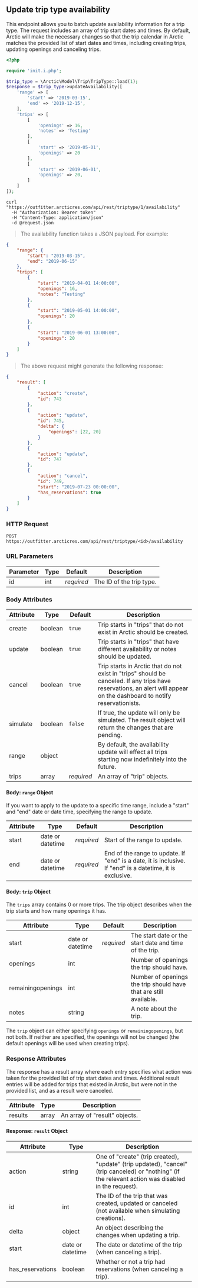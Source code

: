 ## Update trip type availability

This endpoint allows you to batch update availability information for a trip type. The request includes an array of trip start dates and times. By default, Arctic will make the necessary changes so that the trip calendar in Arctic matches the provided list of start dates and times, including creating trips, updating openings and canceling trips.

```php
<?php

require 'init.i.php';

$trip_type = \Arctic\Model\Trip\TripType::load(1);
$response = $trip_type->updateAvailability([
	'range' => [
		'start' => '2019-03-15',
		'end' => '2019-12-15',
	],
	'trips' => [
		[
			'openings' => 16,
			'notes' => 'Testing'
		],
		[
			'start' => '2019-05-01',
			'openings' => 20
		],
		[
			'start' => '2019-06-01',
			'openings' => 20,
		]
	]
]);
```

```shell
curl "https://outfitter.arcticres.com/api/rest/triptype/1/availability"
  -H "Authorization: Bearer token"
  -H "Content-Type: application/json"
  -d @request.json
```

> The availability function takes a JSON payload. For example:

```json
{
	"range": {
		"start": "2019-03-15",
		"end": "2019-06-15"
	},
	"trips": [
		{
			"start": "2019-04-01 14:00:00",
			"openings": 16,
			"notes": "Testing"
		},
		{
			"start": "2019-05-01 14:00:00",
			"openings": 20
		},
		{
			"start": "2019-06-01 13:00:00",
			"openings": 20
		}
	]
}
```

> The above request might generate the following response:

```json
{
    "result": [
        {
            "action": "create",
            "id": 743
        },
        {
            "action": "update",
            "id": 745,
            "delta": {
                "openings": [22, 20]
            }
        },
        {
            "action": "update",
            "id": 747
        },
        {
            "action": "cancel",
            "id": 749,
            "start": "2019-07-23 00:00:00",
            "has_reservations": true
        }
    ]
}
```

### HTTP Request

`POST https://outfitter.arcticres.com/api/rest/triptype/<id>/availability`

### URL Parameters

Parameter | Type | Default | Description
--------- | ---- | ------- | -----------
id | int | *required* | The ID of the trip type.

### Body Attributes

Attribute | Type | Default | Description
--------- | ---- | ------- | -----------
create | boolean | `true` | Trip starts in "trips" that do not exist in Arctic should be created.
update | boolean | `true` | Trip starts in "trips" that have different availability or notes should be updated.
cancel | boolean | `true` | Trip starts in Arctic that do not exist in "trips" should be canceled. If any trips have reservations, an alert will appear on the dashboard to notify reservationists.
simulate | boolean | `false` | If true, the update will only be simulated. The result object will return the changes that are pending.
range | object | | By default, the availability update will effect all trips starting now indefinitely into the future.
trips | array | *required* | An array of "trip" objects.

#### Body: `range` Object

If you want to apply to the update to a specific time range, include a "start" and "end" date or date time, specifying the range to update.

Attribute | Type | Default | Description
--------- | ---- | ------- | -----------
start | date or datetime | *required* | Start of the range to update.
end | date or datetime | *required* | End of the range to update. If "end" is a date, it is inclusive. If "end" is a datetime, it is exclusive.

#### Body: `trip` Object

The `trips` array contains 0 or more trips. The trip object describes when the trip starts and how many openings it has.

Attribute | Type | Default | Description
--------- | ---- | ------- | -----------
start | date or datetime | *required* | The start date or the start date and time of the trip.
openings | int | | Number of openings the trip should have.
remainingopenings | int | | Number of openings the trip should have that are still available.
notes | string | | A note about the trip.

The `trip` object can either specifying `openings` or `remainingopenings`, but not both. If neither are specified, the openings will not be changed (the default openings will be used when creating trips).

### Response Attributes

The response has a result array where each entry specifies what action was taken for the provided list of trip start dates and times. Additional result entries will be added for trips that existed in Arctic, but were not in the provided list, and as a result were canceled.

Attribute | Type | Description
--------- | ---- | -----------
results | array | An array of "result" objects.

#### Response: `result` Object

Attribute | Type | Description
--------- | ---- | -----------
action | string | One of "create" (trip created), "update" (trip updated), "cancel" (trip canceled) or "nothing" (if the relevant action was disabled in the request).
id | int | The ID of the trip that was created, updated or canceled (not available when simulating creations).
delta | object | An object describing the changes when updating a trip.
start | date or datetime | The date or datetime of the trip (when canceling a trip).
has_reservations | boolean | Whether or not a trip had reservations (when canceling a trip).

